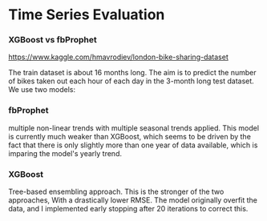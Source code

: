# Time Series Evaluation
### XGBoost vs fbProphet

https://www.kaggle.com/hmavrodiev/london-bike-sharing-dataset

The train dataset is about 16 months long. The aim is to predict the number of bikes taken out each hour of each day in the 3-month long test dataset. We use two models:

### fbProphet
multiple non-linear trends with multiple seasonal trends applied. This model is currently much weaker than XGBoost, which seems to be driven by the fact that there is only slightly more than one year of data available, which is imparing the model's yearly trend.

### XGBoost
Tree-based ensembling approach. This is the stronger of the two approaches, With a drastically lower RMSE. The model originally overfit the data, and I implemented early stopping after 20 iterations to correct this. 

